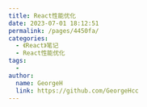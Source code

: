 ```yaml
---
title: React性能优化
date: 2023-07-01 18:12:51
permalink: /pages/4450fa/
categories:
  - 《React》笔记
  - React性能优化
tags:
  - 
author: 
  name: GeorgeH
  link: https://github.com/GeorgeHcc
---
```

 